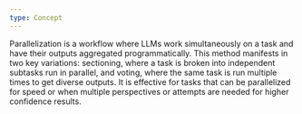 ```yaml
---
type: Concept
---
```


Parallelization is a workflow where LLMs work simultaneously on a task and have their outputs aggregated programmatically. This method manifests in two key variations: sectioning, where a task is broken into independent subtasks run in parallel, and voting, where the same task is run multiple times to get diverse outputs. It is effective for tasks that can be parallelized for speed or when multiple perspectives or attempts are needed for higher confidence results.
